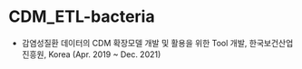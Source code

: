 # CDM_ETL-bacteria
* 감염성질환 데이터의 CDM 확장모델 개발 및 활용을 위한 Tool 개발, 한국보건산업진흥원, Korea (Apr. 2019 ~ Dec. 2021)
